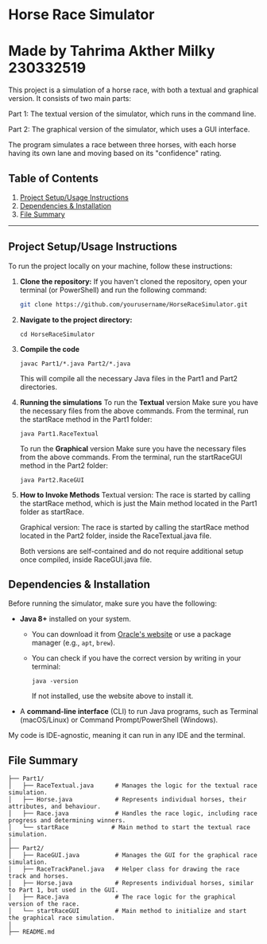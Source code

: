 # Horse Race Simulator
# Made by Tahrima Akther Milky 230332519

This project is a simulation of a horse race, with both a textual and graphical version. It consists of two main parts:

Part 1: The textual version of the simulator, which runs in the command line.

Part 2: The graphical version of the simulator, which uses a GUI interface.

The program simulates a race between three horses, with each horse having its own lane and moving based on its "confidence" rating.

## Table of Contents
1. [Project Setup/Usage Instructions](#project-setup-instructions)
2. [Dependencies & Installation](#dependencies--installation)
3. [File Summary](#file-summary)

---

## Project Setup/Usage Instructions

To run the project locally on your machine, follow these instructions:

1. **Clone the repository:**
   If you haven't cloned the repository, open your terminal (or PowerShell) and run the following command:
   
   ```bash
   git clone https://github.com/yourusername/HorseRaceSimulator.git

2. **Navigate to the project directory:**

      `cd HorseRaceSimulator`

5. **Compile the code**

   
      `javac Part1/*.java Part2/*.java`

      This will compile all the necessary Java files in the Part1 and Part2 directories.

4. **Running the simulations**
      To run the **Textual** version
   Make sure you have the necessary files from the above commands.
   From the terminal, run the startRace method in the Part1 folder:

      `java Part1.RaceTextual`

   To run the **Graphical** version
      Make sure you have the necessary files from the above commands.
      From the terminal, run the startRaceGUI method in the Part2 folder:

     `java Part2.RaceGUI`

5. **How to Invoke Methods**
   Textual version: The race is started by calling the startRace method, which is just the Main method located in the Part1 folder as startRace.
   
   Graphical version: The race is started by calling the startRace method located in the Part2 folder, inside the RaceTextual.java file. 
   
   Both versions are self-contained and do not require additional setup once compiled, inside RaceGUI.java file.


## Dependencies & Installation
   Before running the simulator, make sure you have the following:
   
   
   - **Java 8+** installed on your system.
     - You can download it from [Oracle's website](https://www.oracle.com/java/technologies/javase-jdk11-downloads.html) or use a package manager (e.g., `apt`, `brew`).
     - You can check if you have the correct version by writing in your terminal:
    
       `java -version`

        If not installed, use the website above to install it.
     
   - A **command-line interface** (CLI) to run Java programs, such as Terminal (macOS/Linux) or Command Prompt/PowerShell (Windows).
   
   My code is IDE-agnostic, meaning it can run in any IDE and the terminal. 
   
## File Summary
   ```
   ├── Part1/
   │   ├── RaceTextual.java      # Manages the logic for the textual race simulation.
   │   ├── Horse.java            # Represents individual horses, their attributes, and behaviour.
   │   ├── Race.java             # Handles the race logic, including race progress and determining winners.
   │   └── startRace            # Main method to start the textual race simulation.
   │
   ├── Part2/
   │   ├── RaceGUI.java          # Manages the GUI for the graphical race simulation.
   │   ├── RaceTrackPanel.java   # Helper class for drawing the race track and horses.
   │   ├── Horse.java            # Represents individual horses, similar to Part 1, but used in the GUI.
   │   ├── Race.java             # The race logic for the graphical version of the race.
   │   └── startRaceGUI          # Main method to initialize and start the graphical race simulation.
   │
   ├── README.md

